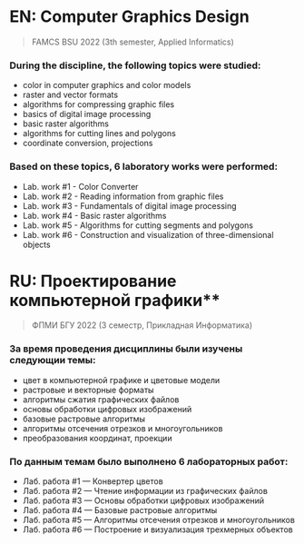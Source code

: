 # <b>EN: Computer Graphics Design</b>
> FAMCS BSU 2022 (3th semester, Applied Informatics)

### <b>During the discipline, the following topics were studied:</b>
- color in computer graphics and color models 
- raster and vector formats 
- algorithms for compressing graphic files 
- basics of digital image processing 
- basic raster algorithms 
- algorithms for cutting lines and polygons 
- coordinate conversion, projections


### <b>Based on these topics, 6 laboratory works were performed:</b>
- Lab. work #1 - Color Converter
- Lab. work #2 - Reading information from graphic files
- Lab. work #3 - Fundamentals of digital image processing
- Lab. work #4 - Basic raster algorithms
- Lab. work #5 - Algorithms for cutting segments and polygons
- Lab. work #6 - Construction and visualization of three-dimensional objects



# **RU: Проектирование компьютерной графики**</b>**
> ФПМИ БГУ 2022 (3 семестр, Прикладная Информатика)

### <b>За время проведения дисциплины были изучены следующии темы:</b>
- цвет в компьютерной графике и цветовые модели 
- растровые и векторные форматы 
- алгоритмы сжатия графических файлов 
- основы обработки цифровых изображений 
- базовые растровые алгоритмы 
- алгоритмы отсечения отрезков и многоугольников 
- преобразования координат, проекции

### <b>По данным темам было выполнено 6 лабораторных работ:</b>
- Лаб. работа #1 — Конвертер цветов
- Лаб. работа #2 — Чтение информации из графических файлов
- Лаб. работа #3 — Основы обработки цифровых изображений
- Лаб. работа #4 — Базовые растровые алгоритмы
- Лаб. работа #5 — Алгоритмы отсечения отрезков и многоугольников
- Лаб. работа #6 — Построение и визуализация трехмерных объектов
